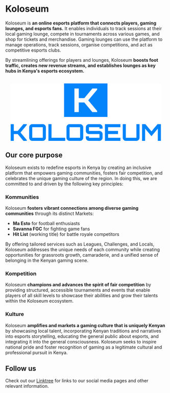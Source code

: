 

# Koloseum

Koloseum is **an online esports platform that connects players, gaming lounges, and esports fans.** It enables individuals to track sessions at their local gaming lounge, compete in tournaments across various games, and shop for tickets and merchandise. Gaming lounges can use the platform to manage operations, track sessions, organise competitions, and act as competitive esports clubs.

By streamlining offerings for players and lounges, Koloseum **boosts foot traffic, creates new revenue streams, and establishes lounges as key hubs in Kenya's esports ecosystem.**

<br />
<div align="center">
    <img src="./logo.png" height="180px" width="auto" alt="Koloseum logo">
</div>

## Our core purpose

Koloseum exists to redefine esports in Kenya by creating an inclusive platform that empowers gaming communities, fosters fair competition, and celebrates the unique gaming culture of the region. In doing this, we are committed to and driven by the following key principles:

### Kommunities

Koloseum **fosters vibrant connections among diverse gaming communities** through its distinct Markets:

- **Ma Esto** for football enthusiasts
- **Savanna FGC** for fighting game fans
- **Hit List** (working title) for battle royale competitors

By offering tailored services such as Leagues, Challenges, and Locals, Koloseum addresses the unique needs of each community while creating opportunities for grassroots growth, camaraderie, and a unified sense of belonging in the Kenyan gaming scene.

### Kompetition

Koloseum **champions and advances the spirit of fair competition** by providing structured, accessible tournaments and events that enable players of all skill levels to showcase their abilities and grow their talents within the Koloseum ecosystem.

### Kulture

Koloseum **amplifies and markets a gaming culture that is uniquely Kenyan** by showcasing local talent, incorporating Kenyan traditions and narratives into esports storytelling, educating the general public about esports, and integrating it into the general consciousness. Koloseum seeks to inspire national pride and foster recognition of gaming as a legitimate cultural and professional pursuit in Kenya.

## Follow us

Check out our [Linktree](https://linktr.ee/koloseum.ke) for links to our social media pages and other relevant information.
